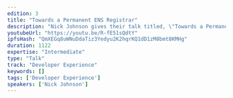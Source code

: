 ```yaml
---
edition: 3
title: "Towards a Permanent ENS Registrar"
description: "Nick Johnson gives their talk titled, \"Towards a Permanent ENS Registrar\""
youtubeUrl: "https://youtu.be/R-fE51sQdtY"
ipfsHash: "QmXEGq8uWNuDdaTiz3Yedyu2K2hqrKQ1dD1zM8bmt8KMHg"
duration: 1122
expertise: "Intermediate"
type: "Talk"
track: "Developer Experience"
keywords: []
tags: ['Developer Experience']
speakers: ['Nick Johnson']
---
```

